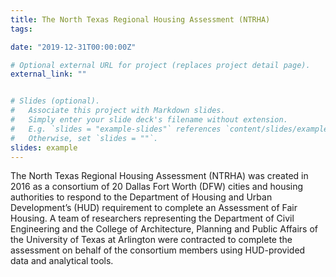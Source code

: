 ```yaml
---
title: The North Texas Regional Housing Assessment (NTRHA)
tags:

date: "2019-12-31T00:00:00Z"

# Optional external URL for project (replaces project detail page).
external_link: ""


# Slides (optional).
#   Associate this project with Markdown slides.
#   Simply enter your slide deck's filename without extension.
#   E.g. `slides = "example-slides"` references `content/slides/example-slides.md`.
#   Otherwise, set `slides = ""`.
slides: example
---
```


The North Texas Regional Housing Assessment (NTRHA) was created in 2016 as a consortium of 20 Dallas Fort Worth (DFW) cities and housing authorities to respond to the Department of Housing and Urban Development’s (HUD) requirement to complete an Assessment of Fair Housing. A team of researchers representing the Department of Civil Engineering and the College of Architecture, Planning and Public Affairs of the University of Texas at Arlington were contracted to complete the assessment on behalf of the consortium members using HUD-provided data and analytical tools.
